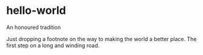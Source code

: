 # hello-world
An honoured tradition

Just dropping a footnote on the way to making the world a better place. The first step on a long and winding road. 
